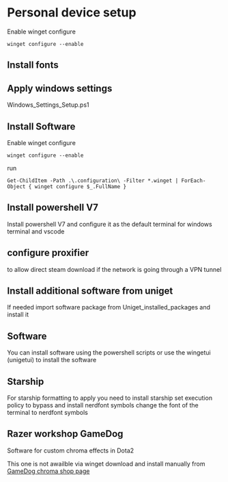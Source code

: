 # Personal device setup

Enable winget configure

```console
winget configure --enable
```

## Install fonts

## Apply windows settings

Windows_Settings_Setup.ps1

## Install Software

Enable winget configure

```console
winget configure --enable
```

run

```console
Get-ChildItem -Path .\.configuration\ -Filter *.winget | ForEach-Object { winget configure $_.FullName }
```

## Install powershell V7

Install powershell V7 and configure it as the default terminal for windows terminal and vscode

## configure proxifier

to allow direct steam download if the network is going through a VPN tunnel

## Install additional software from uniget

If needed import software package from Uniget_installed_packages and install it

## Software

You can install software using the powershell scripts or use the wingetui (unigetui) to install the software

## Starship

For starship formatting to apply you need to install starship set execution policy to bypass and install  nerdfont symbols change the font of the terminal to nerdfont symbols

## Razer workshop GameDog

Software for custom chroma effects in Dota2

This one is not awailble via winget download and install manually from [GameDog chroma shop page](https://www.razer.com/chroma-workshop#--all--look--YWRyaWFuJTIwYnJldHRzY2huZWlkZXIvZ2FtZWRvZw_-__-_)
